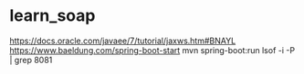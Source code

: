 # learn_soap
https://docs.oracle.com/javaee/7/tutorial/jaxws.htm#BNAYL
https://www.baeldung.com/spring-boot-start
mvn spring-boot:run
lsof -i -P | grep 8081



